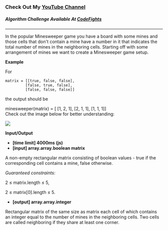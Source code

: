 ### Check Out My [YouTube Channel](https://www.YouTube.com/CodingTutorials360)

##### Algorithm Challenge Available At [CodeFights](https://codefights.com/arcade/intro/level-5/ZMR5n7vJbexnLrgaM)
---
In the popular Minesweeper game you have a board with some mines and those cells that don't contain a mine have a number in it that indicates the total number of mines in the neighboring cells. Starting off with some arrangement of mines we want to create a Minesweeper game setup.

**Example**

For

    matrix = [[true, false, false],
             [false, true, false],
             [false, false, false]]
the output should be

minesweeper(matrix) = [ [1, 2, 1],
                       [2, 1, 1],
                       [1, 1, 1]]       
Check out the image below for better understanding:

![](https://codefightsuserpics.s3.amazonaws.com/tasks/minesweeper/img/example.png?_tm=1490636350838)

**Input/Output**

- **[time limit] 4000ms (js)**
- **[input] array.array.boolean matrix**

A non-empty rectangular matrix consisting of boolean values - true if the corresponding cell contains a mine, false otherwise.

*Guaranteed constraints:*

2 ≤ matrix.length ≤ 5,

2 ≤ matrix[0].length ≤ 5.

- **[output] array.array.integer**

Rectangular matrix of the same size as matrix each cell of which contains an integer equal to the number of mines in the neighboring cells. Two cells are called neighboring if they share at least one corner.